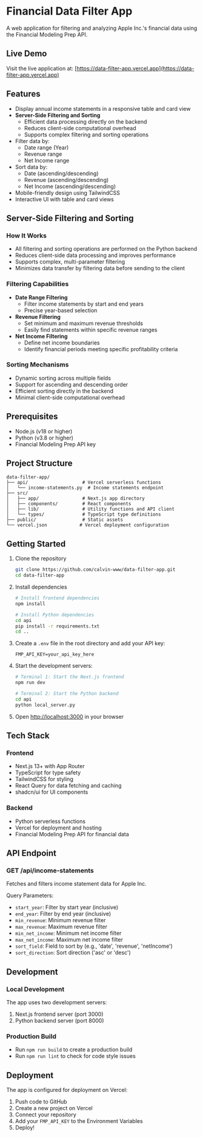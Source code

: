 # Financial Data Filter App

A web application for filtering and analyzing Apple Inc.'s financial data using the Financial Modeling Prep API.

## Live Demo

Visit the live application at: [https://data-filter-app.vercel.app](https://data-filter-app.vercel.app)

## Features

- Display annual income statements in a responsive table and card view
- **Server-Side Filtering and Sorting**
  - Efficient data processing directly on the backend
  - Reduces client-side computational overhead
  - Supports complex filtering and sorting operations
- Filter data by:
  - Date range (Year)
  - Revenue range
  - Net Income range
- Sort data by:
  - Date (ascending/descending)
  - Revenue (ascending/descending)
  - Net Income (ascending/descending)
- Mobile-friendly design using TailwindCSS
- Interactive UI with table and card views

## Server-Side Filtering and Sorting

### How It Works
- All filtering and sorting operations are performed on the Python backend
- Reduces client-side data processing and improves performance
- Supports complex, multi-parameter filtering
- Minimizes data transfer by filtering data before sending to the client

### Filtering Capabilities
- **Date Range Filtering**
  - Filter income statements by start and end years
  - Precise year-based selection
- **Revenue Filtering**
  - Set minimum and maximum revenue thresholds
  - Easily find statements within specific revenue ranges
- **Net Income Filtering**
  - Define net income boundaries
  - Identify financial periods meeting specific profitability criteria

### Sorting Mechanisms
- Dynamic sorting across multiple fields
- Support for ascending and descending order
- Efficient sorting directly in the backend
- Minimal client-side computational overhead

## Prerequisites

- Node.js (v18 or higher)
- Python (v3.8 or higher)
- Financial Modeling Prep API key

## Project Structure

```
data-filter-app/
├── api/                    # Vercel serverless functions
│   └── income-statements.py  # Income statements endpoint
├── src/
│   ├── app/                # Next.js app directory
│   ├── components/         # React components
│   ├── lib/                # Utility functions and API client
│   └── types/              # TypeScript type definitions
├── public/                 # Static assets
└── vercel.json            # Vercel deployment configuration
```

## Getting Started

1. Clone the repository
   ```bash
   git clone https://github.com/calvin-www/data-filter-app.git
   cd data-filter-app
   ```

2. Install dependencies
   ```bash
   # Install frontend dependencies
   npm install

   # Install Python dependencies
   cd api
   pip install -r requirements.txt
   cd ..
   ```

3. Create a `.env` file in the root directory and add your API key:
   ```
   FMP_API_KEY=your_api_key_here
   ```

4. Start the development servers:
   ```bash
   # Terminal 1: Start the Next.js frontend
   npm run dev

   # Terminal 2: Start the Python backend
   cd api
   python local_server.py
   ```

5. Open [http://localhost:3000](http://localhost:3000) in your browser

## Tech Stack

### Frontend
- Next.js 13+ with App Router
- TypeScript for type safety
- TailwindCSS for styling
- React Query for data fetching and caching
- shadcn/ui for UI components

### Backend
- Python serverless functions
- Vercel for deployment and hosting
- Financial Modeling Prep API for financial data

## API Endpoint

### GET /api/income-statements
Fetches and filters income statement data for Apple Inc.

Query Parameters:
- `start_year`: Filter by start year (inclusive)
- `end_year`: Filter by end year (inclusive)
- `min_revenue`: Minimum revenue filter
- `max_revenue`: Maximum revenue filter
- `min_net_income`: Minimum net income filter
- `max_net_income`: Maximum net income filter
- `sort_field`: Field to sort by (e.g., 'date', 'revenue', 'netIncome')
- `sort_direction`: Sort direction ('asc' or 'desc')

## Development

### Local Development
The app uses two development servers:
1. Next.js frontend server (port 3000)
2. Python backend server (port 8000)

### Production Build
- Run `npm run build` to create a production build
- Run `npm run lint` to check for code style issues

## Deployment

The app is configured for deployment on Vercel:
1. Push code to GitHub
2. Create a new project on Vercel
3. Connect your repository
4. Add your `FMP_API_KEY` to the Environment Variables
5. Deploy!
